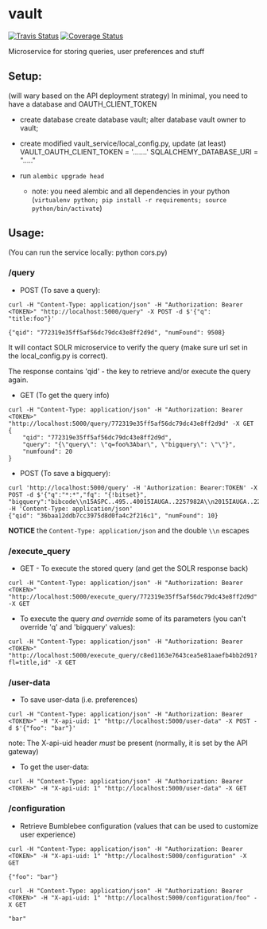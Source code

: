 # vault

[![Travis Status](https://travis-ci.org/adsabs/vault.png?branch=master)](https://travis-ci.org/adsabs/vault)
[![Coverage Status](https://coveralls.io/repos/adsabs/vault/badge.svg?branch=master)](https://coveralls.io/r/adsabs/vault?branch=master)


Microservice for storing queries, user preferences and stuff

## Setup:

(will wary based on the API deployment strategy) In minimal, you need to have a database and OAUTH_CLIENT_TOKEN

  * create database
     create database vault;
     alter database vault owner to vault;

  * create modified vault_service/local_config.py, update (at least)
  	VAULT_OAUTH_CLIENT_TOKEN = '.......'
    SQLALCHEMY_DATABASE_URI = "....."

  * run `alembic upgrade head`

  	* note: you need alembic and all dependencies in your python (`virtualenv python; pip install -r requirements; source python/bin/activate`)




## Usage:

(You can run the service locally: python cors.py)

### /query


 * POST (To save a query):

```$bash
curl -H "Content-Type: application/json" -H "Authorization: Bearer <TOKEN>" "http://localhost:5000/query" -X POST -d $'{"q": "title:foo"}' 

{"qid": "772319e35ff5af56dc79dc43e8ff2d9d", "numFound": 9508}
```

It will contact SOLR microservice to verify the query (make sure url set in the local_config.py is correct).

The response contains 'qid' - the key to retrieve and/or execute the query again.

 * GET (To get the query info)

```$bash
curl -H "Content-Type: application/json" -H "Authorization: Bearer <TOKEN>" "http://localhost:5000/query/772319e35ff5af56dc79dc43e8ff2d9d" -X GET
{
	"qid": "772319e35ff5af56dc79dc43e8ff2d9d",
	"query": "{\"query\": \"q=foo%3Abar\", \"bigquery\": \"\"}",
	"numfound": 20
}
``` 

 * POST (To save a bigquery):

```$bash
curl 'http://localhost:5000/query' -H 'Authorization: Bearer:TOKEN' -X POST -d $'{"q":"*:*","fq": "{!bitset}", "bigquery":"bibcode\\n15ASPC..495..40015IAUGA..2257982A\\n2015IAUGA..2257768A\\n2015IAUGA..2257639R\\n2015ASPC..492..208G\\n2015ASPC..492..204F\\n2015ASPC..492..189A\\n2015ASPC..492..150T\\n2015ASPC..492...85E\\n2015ASPC..492...80H\\n2015AAS...22533656H\\n2015AAS...22533655A"}' -H 'Content-Type: application/json'
{"qid": "36baa12ddb7cc3975d8d0fa4c2f216c1", "numFound": 10}
```

**NOTICE** the `Content-Type: application/json` and the double `\\n` escapes

### /execute_query

 * GET - To execute the stored query (and get the SOLR response back)

```$bash
curl -H "Content-Type: application/json" -H "Authorization: Bearer <TOKEN>" "http://localhost:5000/execute_query/772319e35ff5af56dc79dc43e8ff2d9d" -X GET
``` 


 * To execute the query *and override* some of its parameters (you can't override 'q' and 'bigquery' values):

```$bash
curl -H "Content-Type: application/json" -H "Authorization: Bearer <TOKEN>" "http://localhost:5000/execute_query/c8ed1163e7643cea5e81aaefb4bb2d91?fl=title,id" -X GET
``` 


### /user-data

 * To save user-data (i.e. preferences)

```$bash
curl -H "Content-Type: application/json" -H "Authorization: Bearer <TOKEN>" -H "X-api-uid: 1" "http://localhost:5000/user-data" -X POST -d $'{"foo": "bar"}'
```

 note: The X-api-uid header *must* be present (normally, it is set by the API gateway)


 * To get the user-data:

```$bash
curl -H "Content-Type: application/json" -H "Authorization: Bearer <TOKEN>" -H "X-api-uid: 1" "http://localhost:5000/user-data" -X GET
```

### /configuration

 * Retrieve Bumblebee configuration (values that can be used to customize user experience)

 ```$bash
curl -H "Content-Type: application/json" -H "Authorization: Bearer <TOKEN>" -H "X-api-uid: 1" "http://localhost:5000/configuration" -X GET

{"foo": "bar"}

curl -H "Content-Type: application/json" -H "Authorization: Bearer <TOKEN>" -H "X-api-uid: 1" "http://localhost:5000/configuration/foo" -X GET

"bar"
```
